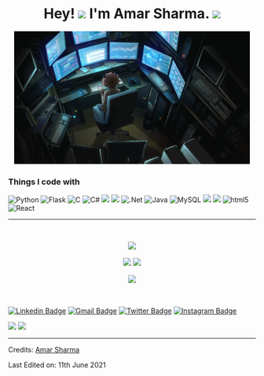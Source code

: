 <h1 align="center"> Hey! <img src="https://media.giphy.com/media/hvRJCLFzcasrR4ia7z/giphy.gif" width="25px"> I'm Amar Sharma. <img src="https://emojis.slackmojis.com/emojis/images/1531849430/4246/blob-sunglasses.gif?1531849430" width="30"/></h1>

<p align="center">
   <img src="https://github.com/amarsharma441/amarsharma441/blob/main/EgUx.gif" />
</p>

<h3>Things I code with</h3>

<p>
   <!--https://simpleicons.org/-->
  <img alt="Python" src="https://img.shields.io/badge/-Python-13aa52?style=flat-square&logo=python&logoColor=white" />
  <img alt="Flask" src="https://img.shields.io/badge/-Flask-45b8d8?style=flat-square&logo=flask&logoColor=white" />
  <img alt="C" src="https://img.shields.io/badge/-C-430098?style=flat-square&logo=c&logoColor=white" />
  <img alt="C#" src="https://img.shields.io/badge/-C Sharp-43853d?style=flat-square&logo=C-Sharp&logoColor=white" />
  <img src="https://img.shields.io/badge/-Visual%20Studio%20Code-23A9F2?style=flat-square&logo=Visual%20Studio%20Code&logoColor=white"/>
   <img src="https://img.shields.io/badge/-Visual%20Studio-23A9F2?style=flat-square&logo=Visual%20Studio&logoColor=white"/>
  <img alt=".Net" src="https://img.shields.io/badge/-.Net-43853d?style=flat-square&logo=.net&logoColor=white" />
  <img alt="Java" src="https://img.shields.io/badge/-Java-13aa52?style=flat-square&logo=java&logoColor=white" />
  <img alt="MySQL" src="https://img.shields.io/badge/-MySql-45b8d8?style=flat-square&logo=mysql&logoColor=white" />
  <img src="https://img.shields.io/badge/-Github-181717?style=flat-square&logo=GitHub&logoColor=white"/>
  <img src="https://img.shields.io/badge/-Git-F44D27?style=flat-square&logo=Git&logoColor=white"/>
  <img alt="html5" src="https://img.shields.io/badge/-HTML5-E34F26?style=flat-square&logo=html5&logoColor=white" />
  <img alt="React" src="https://img.shields.io/badge/-React-43853d?style=flat-square&logo=react&logoColor=white" />
</p>

-----

<!--<summary><b>:gear: &nbsp;GitHub Statistics</b></summary>-->
<br/>
<p align="center">
  <img height="137px" src="https://github-readme-streak-stats.herokuapp.com/?user=amarsharma441&hide_border=true&theme=nightowl" />
</p>

<p align="center">
  <img height="137px" src="https://pri-repo-stats.vercel.app/api/?username=amarsharma441&hide_title=true&hide_border=true&show_icons=true&include_all_commits=true&count_private=true&line_height=21&theme=nightowl" />
  <img height="137px" src="https://pri-repo-stats.vercel.app/api/top-langs/?username=amarsharma441&hide=css&hide_title=true&hide_border=true&layout=compact&langs_count=10&theme=nightowl" />
</p>

<div align = "center">
  <img align="center" src= "https://github-profile-trophy.vercel.app/?username=amarsharma441&theme=dracula&rank=S,AAA,AA,B,C,A&margin-w=10" />
</div>

<br/>
<br/>

[![Linkedin Badge](https://img.shields.io/badge/LinkedIn-blue?style=flat&logo=linkedin&labelColor=blue&link=https://www.linkedin.com/in/amarsharma441/)](https://www.linkedin.com/in/amarsharma441/)
[![Gmail Badge](https://img.shields.io/badge/Gmail-red?style=flat-square&logo=Gmail&logoColor=white&link=mailto:manumanoj0010@gmail.com)](mailto:amarsharma441@gmail.com) 
[![Twitter Badge](https://img.shields.io/badge/-Twitter-1ca0f1?style=flat&labelColor=1ca0f1&logo=twitter&logoColor=white&link=https://twitter.com/amarsharma441)](https://twitter.com/amarsharma441) 
[![Instagram Badge](https://img.shields.io/badge/-Instagram-E4405F?style=flat&logo=instagram&logoColor=white&link=https://instagram.com/amar_5harma/)](https://instagram.com/amar_5harma)
<!--[![Website Badge](https://img.shields.io/badge/-Website-47CCCC?style=flat&logo=Google-Chrome&logoColor=white&link=https://manumanoj.me)](https://manumanoj.me)-->
<!--[![Facebook Badge](https://img.shields.io/badge/-Facebook-1877f2?style=flat&logo=facebook&logoColor=white&link=https://facebook.com/amarsharma441)](https://facebook.com/amarsharma441)-->




<p align="left">
<img src="https://komarev.com/ghpvc/?username=amarsharma441&style=plastic&label=Views"><img>
<img src="https://badges.pufler.dev/visits/amarsharma441/amarsharma441?color=black&logo=github" />
</p>

-----
Credits: [Amar Sharma](https://www.linkedin.com/in/amarsharma441/)

Last Edited on: 11th June 2021
